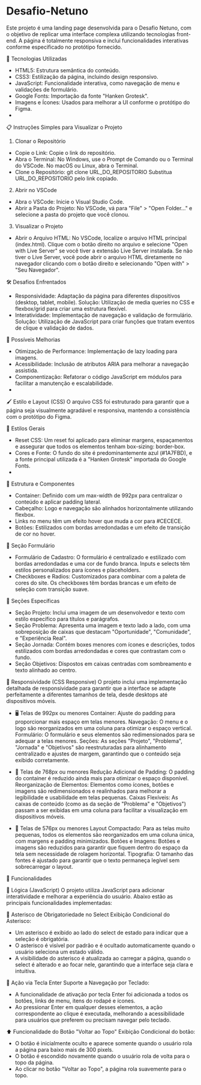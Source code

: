 # Desafio-Netuno

Este projeto é uma landing page desenvolvida para o Desafio Netuno, com o objetivo de replicar uma interface complexa utilizando tecnologias front-end. A página é totalmente responsiva e inclui funcionalidades interativas conforme especificado no protótipo fornecido.

🚀 Tecnologias Utilizadas

- HTML5: Estrutura semântica do conteúdo.
- CSS3: Estilização da página, incluindo design responsivo.
- JavaScript: Funcionalidade interativa, como navegação de menu e validações de formulário.
- Google Fonts: Importação da fonte "Hanken Grotesk".
- Imagens e Ícones: Usados para melhorar a UI conforme o protótipo do Figma.
- 
📋 Instruções Simples para Visualizar o Projeto

1. Clonar o Repositório
- Copie o Link: Copie o link do repositório.
- Abra o Terminal: No Windows, use o Prompt de Comando ou o Terminal do VSCode. No macOS ou Linux, abra o Terminal.
- Clone o Repositório: 
      git clone URL_DO_REPOSITORIO
      Substitua URL_DO_REPOSITORIO pelo link copiado.

2. Abrir no VSCode
- Abra o VSCode: Inicie o Visual Studio Code.
- Abrir a Pasta do Projeto: No VSCode, vá para "File" > "Open Folder..." e selecione a pasta do projeto que você clonou.

3. Visualizar o Projeto
- Abrir o Arquivo HTML: No VSCode, localize o arquivo HTML principal (index.html).
Clique com o botão direito no arquivo e selecione "Open with Live Server" se você tiver a extensão Live Server instalada.
Se não tiver o Live Server, você pode abrir o arquivo HTML diretamente no navegador clicando com o botão direito e selecionando "Open with" > "Seu Navegador".


🛠️ Desafios Enfrentados

- Responsividade: Adaptação da página para diferentes dispositivos (desktop, tablet, mobile).
  Solução: Utilização de media queries no CSS e flexbox/grid para criar uma estrutura flexível.
- Interatividade: Implementação de navegação e validação de formulário.
  Solução: Utilização de JavaScript para criar funções que tratam eventos de clique e validação de dados.
  
🌟 Possíveis Melhorias
- Otimização de Performance: Implementação de lazy loading para imagens.
- Acessibilidade: Inclusão de atributos ARIA para melhorar a navegação assistida.
- Componentização: Refatorar o código JavaScript em módulos para facilitar a manutenção e escalabilidade.
- 


🖌️ Estilo e Layout (CSS)
O arquivo CSS foi estruturado para garantir que a página seja visualmente agradável e responsiva, mantendo a consistência com o protótipo do Figma.

🎨 Estilos Gerais
- Reset CSS: Um reset foi aplicado para eliminar margens, espaçamentos e assegurar que todos os elementos tenham box-sizing: border-box.
- Cores e Fonte: O fundo do site é predominantemente azul (#1A7FBD), e a fonte principal utilizada é a "Hanken Grotesk" importada do Google Fonts.
- 
🧩 Estrutura e Componentes
- Container: Definido com um max-width de 992px para centralizar o conteúdo e aplicar padding lateral.
- Cabeçalho: Logo e navegação são alinhados horizontalmente utilizando flexbox.
- Links no menu têm um efeito hover que muda a cor para #CECECE.
- Botões: Estilizados com bordas arredondadas e um efeito de transição de cor no hover.
  
📑 Seção Formulário
- Formulário de Cadastro: O formulário é centralizado e estilizado com bordas arredondadas e uma cor de fundo branca. Inputs e selects têm estilos personalizados para ícones e placeholders.
- Checkboxes e Radios: Customizados para combinar com a paleta de cores do site. Os checkboxes têm bordas brancas e um efeito de seleção com transição suave.
  
🧩 Seções Específicas
- Seção Projeto: Inclui uma imagem de um desenvolvedor e texto com estilo específico para títulos e parágrafos.
- Seção Problema: Apresenta uma imagem e texto lado a lado, com uma sobreposição de caixas que destacam "Oportunidade", "Comunidade", e "Experiência Real".
- Seção Jornada: Contém boxes menores com ícones e descrições, todos estilizados com bordas arredondadas e cores que contrastam com o fundo.
- Seção Objetivos: Dispostos em caixas centradas com sombreamento e texto alinhado ao centro.

📱 Responsividade (CSS Responsive)
O projeto inclui uma implementação detalhada de responsividade para garantir que a interface se adapte perfeitamente a diferentes tamanhos de tela, desde desktops até dispositivos móveis.

- 🖥️ Telas de 992px ou menores
Container: Ajuste do padding para proporcionar mais espaço em telas menores.
Navegação: O menu e o logo são reorganizados em uma coluna para otimizar o espaço vertical.
Formulário: O formulário e seus elementos são redimensionados para se adequar a telas menores.
Seções: As seções "Projeto", "Problema", "Jornada" e "Objetivos" são reestruturadas para alinhamento centralizado e ajustes de margem, garantindo que o conteúdo seja exibido corretamente.

- 📱 Telas de 768px ou menores
Redução Adicional de Padding: O padding do container é reduzido ainda mais para otimizar o espaço disponível.
Reorganização de Elementos: Elementos como ícones, botões e imagens são redimensionados e realinhados para melhorar a legibilidade e usabilidade em telas pequenas.
Caixas Flexíveis: As caixas de conteúdo (como as da seção de "Problema" e "Objetivos") passam a ser exibidas em uma coluna para facilitar a visualização em dispositivos móveis.

- 📲 Telas de 576px ou menores
Layout Compactado: Para as telas muito pequenas, todos os elementos são reorganizados em uma coluna única, com margens e padding minimizados.
Botões e Imagens: Botões e imagens são reduzidos para garantir que fiquem dentro do espaço da tela sem necessidade de rolagem horizontal.
Tipografia: O tamanho das fontes é ajustado para garantir que o texto permaneça legível sem sobrecarregar o layout.

🎯 Funcionalidades

🧠 Lógica (JavaScript)
O projeto utiliza JavaScript para adicionar interatividade e melhorar a experiência do usuário. Abaixo estão as principais funcionalidades implementadas:

🌟 Asterisco de Obrigatoriedade no Select
Exibição Condicional do Asterisco:
- Um asterisco é exibido ao lado do select de estado para indicar que a seleção é obrigatória.
- O asterisco é visível por padrão e é ocultado automaticamente quando o usuário seleciona um estado válido.
- A visibilidade do asterisco é atualizada ao carregar a página, quando o select é alterado e ao focar nele, garantindo que a interface seja clara e intuitiva.
  
🎯 Ação via Tecla Enter
Suporte a Navegação por Teclado:
- A funcionalidade de ativação por tecla Enter foi adicionada a todos os botões, links de menu, itens do rodapé e ícones.
- Ao pressionar Enter em qualquer desses elementos, a ação correspondente ao clique é executada, melhorando a acessibilidade para usuários que preferem ou precisam navegar pelo teclado.

⬆️ Funcionalidade do Botão "Voltar ao Topo"
Exibição Condicional do botão:
- O botão é inicialmente oculto e aparece somente quando o usuário rola a página para baixo mais de 300 pixels.
- O botão é escondido novamente quando o usuário rola de volta para o topo da página.
- Ao clicar no botão "Voltar ao Topo", a página rola suavemente para o topo.
